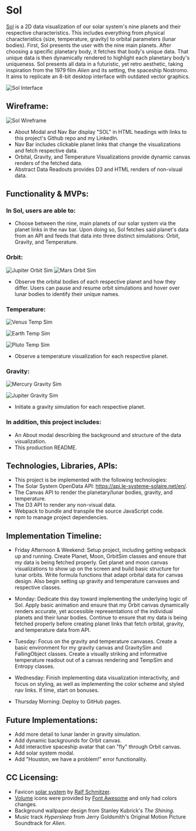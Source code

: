 # Sol

[Sol](https://keginzburg.github.io/sol/) is a 2D data visualization of our solar system's nine planets and their respective characteristics. This includes everything from physical characteristics (size, temperature, gravity) to orbital parameters (lunar bodies). First, Sol presents the user with the nine main planets. After choosing a specific planetary body, it fetches that body's unique data. That unique data is then dynamically rendered to highlight each planetary body's uniqueness. Sol presents all data in a futuristic, yet retro aesthetic, taking inspiration from the 1979 film *Alien* and its setting, the spaceship Nostromo. It aims to replicate an 8-bit desktop interface with outdated vector graphics.

![Sol Interface](./assets/readme/main_interface.png)

## Wireframe:

![Sol Wireframe](./assets/wireframe/final_wireframe.png)

* About Modal and Nav Bar display "SOL" in HTML headings with links to this project's Github repo and my LinkedIn.
* Nav Bar includes clickable planet links that change the visualizations and fetch respective data.
* Orbital, Gravity, and Temperature Visualizations provide dynamic canvas renders of the fetched data.
* Abstract Data Readouts provides D3 and HTML renders of non-visual data.

## Functionality & MVPs:

### In Sol, users are able to:

* Choose between the nine, main planets of our solar system via the planet links in the nav bar. Upon doing so, Sol fetches said planet's data from an API and feeds that data into three distinct simulations: Orbit, Gravity, and Temperature.

### Orbit:
<p float="left">

![Jupiter Orbit Sim](./assets/readme/jupiter_orbit.gif)
![Mars Orbit Sim](./assets/readme/mars_orbit.gif)

</p>

* Observe the orbital bodies of each respective planet and how they differ. Users can pause and resume orbit simulations and hover over lunar bodies to identify their unique names.

### Temperature:
![Venus Temp Sim](./assets/readme/venus_temp.gif)

![Earth Temp Sim](./assets/readme/earth_temp.gif)

![Pluto Temp Sim](./assets/readme/pluto_temp.gif)

* Observe a temperature visualization for each respective planet.

### Gravity:
![Mercury Gravity Sim](./assets/readme/mercury_grav.gif)

![Jupiter Gravity Sim](./assets/readme/jupiter_grav.gif)

* Initiate a gravity simulation for each respective planet.

### In addition, this project includes:

* An About modal describing the background and structure of the data visualization.
* This production README.

## Technologies, Libraries, APIs:

* This project is be implemented with the following technologies:
* The Solar System OpenData API: https://api.le-systeme-solaire.net/en/.
* The Canvas API to render the planetary/lunar bodies, gravity, and temperature.
* The D3 API to render any non-visual data.
* Webpack to bundle and transpile the source JavaScript code.
* npm to manage project dependencies.


## Implementation Timeline:

* Friday Afternoon & Weekend: Setup project, including getting webpack up and running. Create Planet, Moon, OrbitSim classes and ensure that my data is being fetched properly. Get planet and moon canvas visualizations to show up on the screen and build basic structure for lunar orbits. Write formula functions that adapt orbital data for canvas design. Also begin setting up gravity and temperature canvases and respective classes.

* Monday: Dedicate this day toward implementing the underlying logic of Sol. Apply basic animation and ensure that my Orbit canvas dynamically renders accurate, yet accessible representations of the individual planets and their lunar bodies. Continue to ensure that my data is being fetched properly before creating planet links that fetch orbital, gravity, and temperature data from API. 

* Tuesday: Focus on the gravity and temperature canvases. Create a basic environment for my gravity canvas and  GravitySim and FallingObject classes. Create a visually striking and informative temperature readout out of a canvas rendering and TempSim and Entropy classes.

* Wednesday: Finish implementing data visualization interactivity, and focus on styling, as well as implementing the color scheme and styled nav links. If time, start on bonuses.

* Thursday Morning: Deploy to GitHub pages.


## Future Implementations:

* Add more detail to lunar lander in gravity simulation.
* Add dynamic backgrounds for Orbit canvas.
* Add interactive spaceship avatar that can "fly" through Orbit canvas.
* Add solar system modal.
* Add "Houston, we have a problem!" error functionality.


## CC Licensing:

* Favicon [solar system](https://thenounproject.com/icon/solar-system-1245933/) by [Ralf Schmitzer](https://thenounproject.com/ralfschmitzer/).
* [Volume](https://fontawesome.com/v5.15/icons/volume-up?style=solid) icons were provided by [Font Awesome](https://fontawesome.com/license) and only had colors changes.
* Background wallpaper design from Stanley Kubrick's *The Shining*.
* Music track *Hypersleep* from Jerry Goldsmith's 
Original Motion Picture Soundtrack for *Alien*.